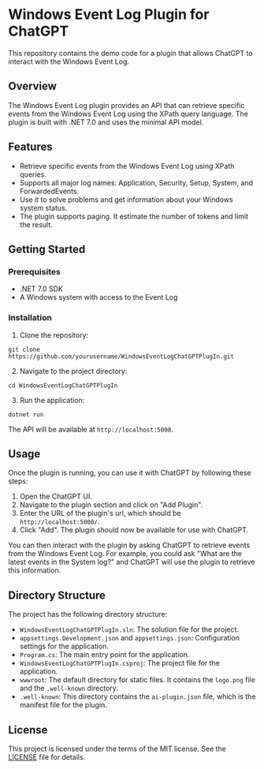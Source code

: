 # Windows Event Log Plugin for ChatGPT

This repository contains the demo code for a plugin that allows ChatGPT to interact with the Windows Event Log.

## Overview

The Windows Event Log plugin provides an API that can retrieve specific events from the Windows Event Log using the XPath query language. The plugin is built with .NET 7.0 and uses the minimal API model.

## Features

- Retrieve specific events from the Windows Event Log using XPath queries.
- Supports all major log names: Application, Security, Setup, System, and ForwardedEvents.
- Use it to solve problems and get information about your Windows system status.
- The plugin supports paging. It estimate the number of tokens and limit the result.

## Getting Started

### Prerequisites

- .NET 7.0 SDK
- A Windows system with access to the Event Log

### Installation

1. Clone the repository:
 ```
git clone https://github.com/yourusername/WindowsEventLogChatGPTPlugIn.git
 ```
2. Navigate to the project directory:
 ```
 cd WindowsEventLogChatGPTPlugIn
 ```
 3. Run the application:
  ```
dotnet run
 ```


The API will be available at `http://localhost:5000`.

## Usage
Once the plugin is running, you can use it with ChatGPT by following these steps:

1. Open the ChatGPT UI.
2. Navigate to the plugin section and click on "Add Plugin".
3. Enter the URL of the plugin's url, which should be `http://localhost:5000/`.
4. Click "Add". The plugin should now be available for use with ChatGPT.

You can then interact with the plugin by asking ChatGPT to retrieve events from the Windows Event Log. For example, you could ask "What are the latest events in the System log?" and ChatGPT will use the plugin to retrieve this information.

## Directory Structure

The project has the following directory structure:

- `WindowsEventLogChatGPTPlugIn.sln`: The solution file for the project.
- `appsettings.Development.json` and `appsettings.json`: Configuration settings for the application.
- `Program.cs`: The main entry point for the application.
- `WindowsEventLogChatGPTPlugIn.csproj`: The project file for the application.
- `wwwroot`: The default directory for static files. It contains the `logo.png` file and the `.well-known` directory.
- `.well-known`: This directory contains the `ai-plugin.json` file, which is the manifest file for the plugin.


## License

This project is licensed under the terms of the MIT license. See the [LICENSE](LICENSE) file for details.
